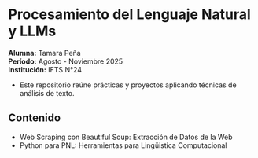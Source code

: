 # Procesamiento del Lenguaje Natural y LLMs 

**Alumna:** Tamara Peña      
**Período:** Agosto - Noviembre 2025        
**Institución:** IFTS N°24     

- Este repositorio reúne prácticas y proyectos aplicando técnicas de análisis de texto.


## Contenido 

- Web Scraping con Beautiful Soup: Extracción de Datos de la Web
- Python para PNL: Herramientas para Lingüistica Computacional